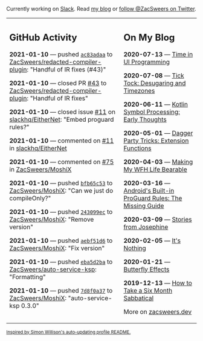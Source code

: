 Currently working on [Slack](https://slack.com/). Read [my blog](https://zacsweers.dev/) or [follow @ZacSweers on Twitter](https://twitter.com/ZacSweers).

<table><tr><td valign="top" width="60%">

## GitHub Activity
<!-- githubActivity starts -->
**2021-01-10** — pushed [`ac83adaa`](https://github.com/ZacSweers/redacted-compiler-plugin/commit/ac83adaabfaeb3500b8b1369acd734a8d2fa3632) to [ZacSweers/redacted-compiler-plugin](https://api.github.com/repos/ZacSweers/redacted-compiler-plugin): "Handful of IR fixes (#43)"

**2021-01-10** — closed PR [#43](https://api.github.com/repos/ZacSweers/redacted-compiler-plugin/pulls/43) to [ZacSweers/redacted-compiler-plugin](https://api.github.com/repos/ZacSweers/redacted-compiler-plugin): "Handful of IR fixes"

**2021-01-10** — closed issue [#11](https://api.github.com/repos/slackhq/EitherNet/issues/11) on [slackhq/EitherNet](https://api.github.com/repos/slackhq/EitherNet): "Embed proguard rules?"

**2021-01-10** — commented on [#11](https://github.com/slackhq/EitherNet/issues/11#issuecomment-757526798) in [slackhq/EitherNet](https://api.github.com/repos/slackhq/EitherNet)

**2021-01-10** — commented on [#75](https://github.com/ZacSweers/MoshiX/pull/75#issuecomment-757428038) in [ZacSweers/MoshiX](https://api.github.com/repos/ZacSweers/MoshiX)

**2021-01-10** — pushed [`bfb65c53`](https://github.com/ZacSweers/MoshiX/commit/bfb65c535e0f0778b0ea33b12319f96b1e64db35) to [ZacSweers/MoshiX](https://api.github.com/repos/ZacSweers/MoshiX): "Can we just do compileOnly?"

**2021-01-10** — pushed [`243099ec`](https://github.com/ZacSweers/MoshiX/commit/243099ec3c0bf1c72e2d0f5edb490b0e3cd76acd) to [ZacSweers/MoshiX](https://api.github.com/repos/ZacSweers/MoshiX): "Remove version"

**2021-01-10** — pushed [`aebf51d6`](https://github.com/ZacSweers/MoshiX/commit/aebf51d6dbc17c8d57591b41054d8f3b128231fb) to [ZacSweers/MoshiX](https://api.github.com/repos/ZacSweers/MoshiX): "Fix version"

**2021-01-10** — pushed [`eba5d2ba`](https://github.com/ZacSweers/auto-service-ksp/commit/eba5d2ba2ab1612df4b4ea1aebd7cca668569bd4) to [ZacSweers/auto-service-ksp](https://api.github.com/repos/ZacSweers/auto-service-ksp): "Formatting"

**2021-01-10** — pushed [`7d8f0a37`](https://github.com/ZacSweers/MoshiX/commit/7d8f0a373e1d14a2143f90385148757a5c720ba1) to [ZacSweers/MoshiX](https://api.github.com/repos/ZacSweers/MoshiX): "auto-service-ksp 0.3.0"
<!-- githubActivity ends -->
</td><td valign="top" width="40%">

## On My Blog
<!-- blog starts -->
**2020-07-13** — [Time in UI Programming](https://www.zacsweers.dev/time-in-ui/)

**2020-07-08** — [Tick Tock: Desugaring and Timezones](https://www.zacsweers.dev/ticktock-desugaring-timezones/)

**2020-06-11** — [Kotlin Symbol Processing: Early Thoughts](https://www.zacsweers.dev/kotlin-symbol-processor-early-thoughts/)

**2020-05-01** — [Dagger Party Tricks: Extension Functions](https://www.zacsweers.dev/dagger-party-tricks-extension-functions/)

**2020-04-03** — [Making My WFH Life Bearable](https://www.zacsweers.dev/making-wfh-life-bearable/)

**2020-03-16** — [Android's Built-in ProGuard Rules: The Missing Guide](https://www.zacsweers.dev/android-proguard-rules/)

**2020-03-09** — [Stories from Josephine](https://www.zacsweers.dev/stories-from-josephine/)

**2020-02-05** — [It's Nothing](https://www.zacsweers.dev/its-nothing/)

**2020-01-21** — [Butterfly Effects](https://www.zacsweers.dev/butterfly-effects/)

**2019-12-13** — [How to Take a Six Month Sabbatical](https://www.zacsweers.dev/how-to-take-a-six-month-sabbatical/)
<!-- blog ends -->
More on [zacsweers.dev](https://zacsweers.dev/)
</td></tr></table>

<sub><a href="https://simonwillison.net/2020/Jul/10/self-updating-profile-readme/">Inspired by Simon Willison's auto-updating profile README.</a></sub>